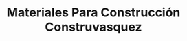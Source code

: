 ---
title: "Materiales Para Construcción Construvasquez"
url: /tlalixtac-de-cabrera/materiales-para-construccion-construvasquez/
shop: comercio
---
